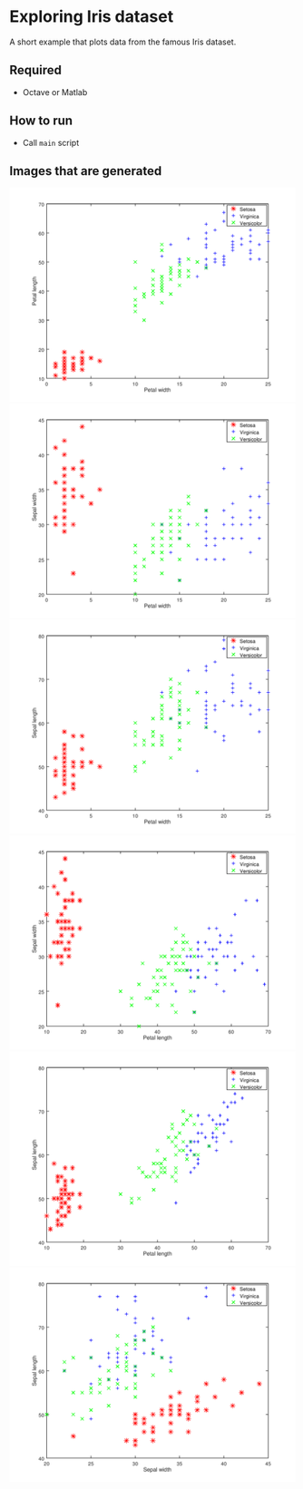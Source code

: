 # Exploring Iris dataset

A short example that plots data from the famous Iris dataset.

## Required
- Octave or Matlab

## How to run
- Call `main` script

## Images that are generated

![Petal width - Petal length](./plots/fig_1_2.png)
![Petal width - Sepal width](./plots/fig_1_3.png)
![Petal width - Sepal length](./plots/fig_1_4.png)
![Petal length - Sepal width](./plots/fig_2_3.png)
![Petal length - Sepal length](./plots/fig_2_4.png)
![Sepal width - Sepal length](./plots/fig_3_4.png)

